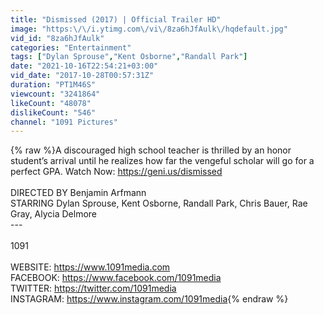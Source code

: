 ```yaml
---
title: "Dismissed (2017) | Official Trailer HD"
image: "https:\/\/i.ytimg.com\/vi\/8za6hJfAulk\/hqdefault.jpg"
vid_id: "8za6hJfAulk"
categories: "Entertainment"
tags: ["Dylan Sprouse","Kent Osborne","Randall Park"]
date: "2021-10-16T22:54:21+03:00"
vid_date: "2017-10-28T00:57:31Z"
duration: "PT1M46S"
viewcount: "3241864"
likeCount: "48078"
dislikeCount: "546"
channel: "1091 Pictures"
---
```

{% raw %}A discouraged high school teacher is thrilled by an honor student’s arrival until he realizes how far the vengeful scholar will go for a perfect GPA. Watch Now: <a rel="nofollow" target="blank" href="https://geni.us/dismissed">https://geni.us/dismissed</a>    <br /><br />DIRECTED BY Benjamin Arfmann<br />STARRING Dylan Sprouse, Kent Osborne, Randall Park, Chris Bauer, Rae Gray, Alycia Delmore<br />---<br /><br />1091<br /><br />WEBSITE: <a rel="nofollow" target="blank" href="https://www.1091media.com">https://www.1091media.com</a><br />FACEBOOK: <a rel="nofollow" target="blank" href="https://www.facebook.com/1091media">https://www.facebook.com/1091media</a><br />TWITTER: <a rel="nofollow" target="blank" href="https://twitter.com/1091media">https://twitter.com/1091media</a><br />INSTAGRAM: <a rel="nofollow" target="blank" href="https://www.instagram.com/1091media">https://www.instagram.com/1091media</a>{% endraw %}
